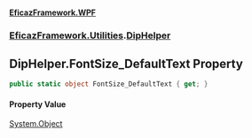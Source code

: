 #### [EficazFramework.WPF](EficazFrameworkWPF.md 'EficazFramework WPF')
### [EficazFramework.Utilities](EficazFrameworkWPF.md#EficazFramework.Utilities 'EficazFramework.Utilities').[DipHelper](EficazFramework.Utilities/DipHelper.md 'EficazFramework.Utilities.DipHelper')

## DipHelper.FontSize_DefaultText Property

```csharp
public static object FontSize_DefaultText { get; }
```

#### Property Value
[System.Object](https://docs.microsoft.com/en-us/dotnet/api/System.Object 'System.Object')